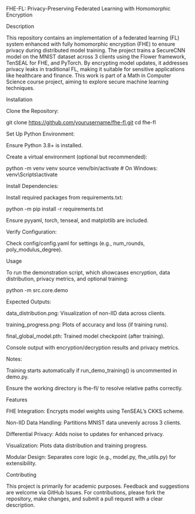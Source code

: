 FHE-FL: Privacy-Preserving Federated Learning with Homomorphic Encryption

Description

This repository contains an implementation of a federated learning (FL) system enhanced with fully homomorphic encryption (FHE) to ensure privacy during distributed model training. The project trains a SecureCNN model on the MNIST dataset across 3 clients using the Flower framework, TenSEAL for FHE, and PyTorch. By encrypting model updates, it addresses privacy leaks in traditional FL, making it suitable for sensitive applications like healthcare and finance. This work is part of a Math in Computer Science course project, aiming to explore secure machine learning techniques.

Installation





Clone the Repository:

git clone https://github.com/yourusername/fhe-fl.git
cd fhe-fl



Set Up Python Environment:





Ensure Python 3.8+ is installed.



Create a virtual environment (optional but recommended):

python -m venv venv
source venv/bin/activate  # On Windows: venv\Scripts\activate



Install Dependencies:





Install required packages from requirements.txt:

python -m pip install -r requirements.txt



Ensure pyyaml, torch, tenseal, and matplotlib are included.



Verify Configuration:





Check config/config.yaml for settings (e.g., num_rounds, poly_modulus_degree).

Usage

To run the demonstration script, which showcases encryption, data distribution, privacy metrics, and optional training:

python -m src.core.demo

Expected Outputs:





data_distribution.png: Visualization of non-IID data across clients.



training_progress.png: Plots of accuracy and loss (if training runs).



final_global_model.pth: Trained model checkpoint (after training).



Console output with encryption/decryption results and privacy metrics.

Notes:





Training starts automatically if run_demo_training() is uncommented in demo.py.



Ensure the working directory is fhe-fl/ to resolve relative paths correctly.

Features





FHE Integration: Encrypts model weights using TenSEAL’s CKKS scheme.



Non-IID Data Handling: Partitions MNIST data unevenly across 3 clients.



Differential Privacy: Adds noise to updates for enhanced privacy.



Visualization: Plots data distribution and training progress.



Modular Design: Separates core logic (e.g., model.py, fhe_utils.py) for extensibility.

Contributing

This project is primarily for academic purposes. Feedback and suggestions are welcome via GitHub Issues. For contributions, please fork the repository, make changes, and submit a pull request with a clear description.
